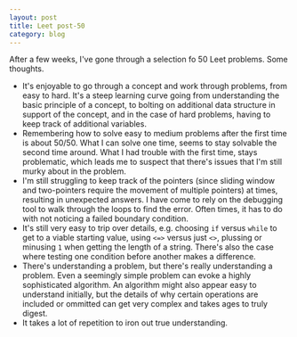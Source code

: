 ```yaml
---
layout: post
title: Leet post-50
category: blog
---
```


After a few weeks, I've gone through a selection fo 50 Leet problems. Some thoughts.

- It's enjoyable to go through a concept and work through problems, from easy to hard. It's a steep learning curve going from understanding the basic principle of a concept, to bolting on additional data structure in support of the concept, and in the case of hard problems, having to keep track of additional variables.
- Remembering how to solve easy to medium problems after the first time is about 50/50. What I can solve one time, seems to stay solvable the second time around. What I had trouble with the first time, stays problematic, which leads me to suspect that there's issues that I'm still murky about in the problem.
- I'm still struggling to keep track of the pointers (since sliding window and two-pointers require the movement of multiple pointers) at times, resulting in unexpected answers. I have come to rely on the debugging tool to walk through the loops to find the error. Often times, it has to do with not noticing a failed boundary condition.
- It's still very easy to trip over details, e.g. choosing `if` versus `while` to get to a viable starting value, using `<=>` versus just `<>`, plussing or minusing `1` when getting the length of a string. There's also the case where testing one condition before another makes a difference.
- There's understanding a problem, but there's really understanding a problem. Even a seemingly simple problem can evoke a highly sophisticated algorithm. An algorithm might also appear easy to understand initially, but the details of why certain operations are included or ommitted can get very complex and takes ages to truly digest.
- It takes a lot of repetition to iron out true understanding.